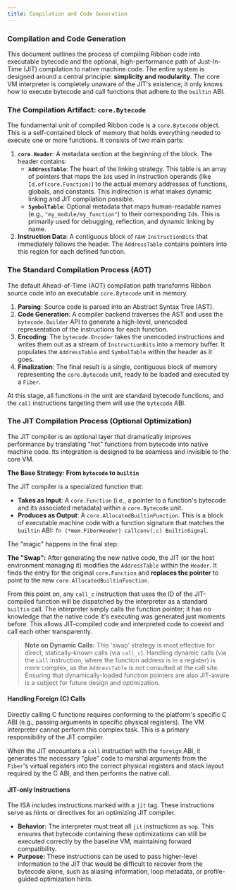```yaml
---
title: Compilation and Code Generation
---
```


### Compilation and Code Generation

This document outlines the process of compiling Ribbon code into executable bytecode and the optional, high-performance path of Just-In-Time (JIT) compilation to native machine code. The entire system is designed around a central principle: **simplicity and modularity**. The core VM interpreter is completely unaware of the JIT's existence; it only knows how to execute bytecode and call functions that adhere to the `builtin` ABI.

### The Compilation Artifact: `core.Bytecode`

The fundamental unit of compiled Ribbon code is a `core.Bytecode` object. This is a self-contained block of memory that holds everything needed to execute one or more functions. It consists of two main parts:

1. **`core.Header`**: A metadata section at the beginning of the block. The header contains:
    * **`AddressTable`**: The heart of the linking strategy. This table is an array of pointers that maps the `Id`s used in instruction operands (like `Id.of(core.Function)`) to the actual memory addresses of functions, globals, and constants. This indirection is what makes dynamic linking and JIT compilation possible.
    * **`SymbolTable`**: Optional metadata that maps human-readable names (e.g., `"my_module/my_function"`) to their corresponding `Id`s. This is primarily used for debugging, reflection, and dynamic linking by name.
2. **Instruction Data**: A contiguous block of raw `InstructionBits` that immediately follows the header. The `AddressTable` contains pointers into this region for each defined function.

### The Standard Compilation Process (AOT)

The default Ahead-of-Time (AOT) compilation path transforms Ribbon source code into an executable `core.Bytecode` unit in memory.

1. **Parsing**: Source code is parsed into an Abstract Syntax Tree (AST).
2. **Code Generation**: A compiler backend traverses the AST and uses the `bytecode.Builder` API to generate a high-level, unencoded representation of the instructions for each function.
3. **Encoding**: The `bytecode.Encoder` takes the unencoded instructions and writes them out as a stream of `InstructionBits` into a memory buffer. It populates the `AddressTable` and `SymbolTable` within the header as it goes.
4. **Finalization**: The final result is a single, contiguous block of memory representing the `core.Bytecode` unit, ready to be loaded and executed by a `Fiber`.

At this stage, all functions in the unit are standard bytecode functions, and the `call` instructions targeting them will use the `bytecode` ABI.

### The JIT Compilation Process (Optional Optimization)

The JIT compiler is an optional layer that dramatically improves performance by translating "hot" functions from bytecode into native machine code. Its integration is designed to be seamless and invisible to the core VM.

**The Base Strategy: From `bytecode` to `builtin`**

The JIT compiler is a specialized function that:
* **Takes as Input**: A `core.Function` (i.e., a pointer to a function's bytecode and its associated metadata) within a `core.Bytecode` unit.
* **Produces as Output**: A `core.AllocatedBuiltinFunction`. This is a block of executable machine code with a function signature that matches the `builtin` ABI: `fn (*mem.FiberHeader) callconv(.c) BuiltinSignal`.

The "magic" happens in the final step:

**The "Swap":** After generating the new native code, the JIT (or the host environment managing it) modifies the `AddressTable` within the `Header`. It finds the entry for the original `core.Function` and **replaces the pointer** to point to the new `core.AllocatedBuiltinFunction`.

From this point on, any `call_c` instruction that uses the ID of the JIT-compiled function will be dispatched by the interpreter as a standard `builtin` call. The interpreter simply calls the function pointer; it has no knowledge that the native code it's executing was generated just moments before. This allows JIT-compiled code and interpreted code to coexist and call each other transparently.

> **Note on Dynamic Calls:** This 'swap' strategy is most effective for direct, statically-known calls (via `call_c`). Handling dynamic calls (via the `call` instruction, where the function address is in a register) is more complex, as the `AddressTable` is not consulted at the call site. Ensuring that dynamically-loaded function pointers are also JIT-aware is a subject for future design and optimization.

#### Handling Foreign (C) Calls

Directly calling C functions requires conforming to the platform's specific C ABI (e.g., passing arguments in specific physical registers). The VM interpreter cannot perform this complex task. This is a primary responsibility of the JIT compiler.

When the JIT encounters a `call` instruction with the `foreign` ABI, it generates the necessary "glue" code to marshal arguments from the `Fiber`'s virtual registers into the correct physical registers and stack layout required by the C ABI, and then performs the native call.

#### JIT-only Instructions

The ISA includes instructions marked with a `jit` tag. These instructions serve as hints or directives for an optimizing JIT compiler.

* **Behavior:** The interpreter must treat all `jit` instructions as `nop`. This ensures that bytecode containing these optimizations can still be executed correctly by the baseline VM, maintaining forward compatibility.
* **Purpose:** These instructions can be used to pass higher-level information to the JIT that would be difficult to recover from the bytecode alone, such as aliasing information, loop metadata, or profile-guided optimization hints.